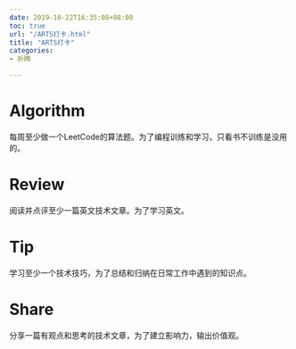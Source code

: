 ```yaml
---
date: 2019-10-22T16:35:08+08:00
toc: true
url: "/ARTS打卡.html"
title: "ARTS打卡"
categories:
- 折腾

---
```


# Algorithm

每周至少做一个LeetCode的算法题。为了编程训练和学习，只看书不训练是没用的。

# Review

阅读并点评至少一篇英文技术文章。为了学习英文。

# Tip

学习至少一个技术技巧，为了总结和归纳在日常工作中遇到的知识点。

# Share

分享一篇有观点和思考的技术文章，为了建立影响力，输出价值观。